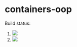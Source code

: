 # containers-oop
Build status:

1. [![](https://github.com/mikeizbicki/data_structures/workflows/tests-fibonacci/badge.svg)](https://github.com/mikeizbicki/data_structures/actions?query=workflow%3Atests-fibonacci)
1. [![](https://github.com/mikeizbicki/data_structures/workflows/tests-range/badge.svg)](https://github.com/mikeizbicki/data_structures/actions?query=workflow%3Atests-range)
